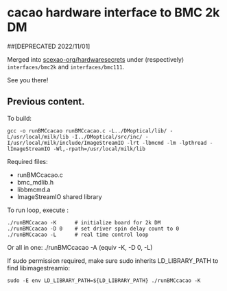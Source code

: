 # cacao hardware interface to BMC 2k DM


##[DEPRECATED 2022/11/01]

Merged into [scexao-org/hardwaresecrets](https://github.com/scexao-org/hardwaresecrets) under (respectively) `interfaces/bmc2k` and `interfaces/bmc111`.

See you there!

## Previous content.

To build:

	gcc -o runBMCcacao runBMCcacao.c -L../DMoptical/lib/ -L/usr/local/milk/lib -I../DMoptical/src/inc/ -I/usr/local/milk/include/ImageStreamIO -lrt -lbmcmd -lm -lpthread -lImageStreamIO -Wl,-rpath=/usr/local/milk/lib

Required files:
- runBMCcacao.c
- bmc_mdlib.h
- libbmcmd.a
- ImageStreamIO shared library

To run loop, execute :

	./runBMCcacao -K      # initialize board for 2k DM
	./runBMCcacao -D 0    # set driver spin delay count to 0
	./runBMCcacao -L      # real time control loop
	
Or all in one: 
    ./runBMCcacao -A      (equiv -K, -D 0, -L)

If sudo permission required, make sure sudo inherits LD_LIBRARY_PATH to find libimagestreamio:

	sudo -E env LD_LIBRARY_PATH=${LD_LIBRARY_PATH} ./runBMCcacao -K 

